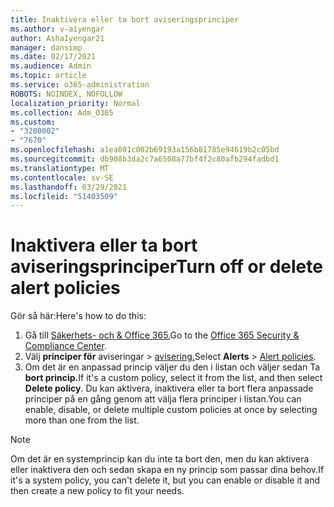 ```yaml
---
title: Inaktivera eller ta bort aviseringsprinciper
ms.author: v-aiyengar
author: AshaIyengar21
manager: dansimp
ms.date: 02/17/2021
ms.audience: Admin
ms.topic: article
ms.service: o365-administration
ROBOTS: NOINDEX, NOFOLLOW
localization_priority: Normal
ms.collection: Adm_O365
ms.custom:
- "3200002"
- "7670"
ms.openlocfilehash: a1ea801c002b69193a156b81785e94619b2c05bd
ms.sourcegitcommit: db908b3da2c7a6508a77bf4f2c80afb294fadbd1
ms.translationtype: MT
ms.contentlocale: sv-SE
ms.lasthandoff: 03/29/2021
ms.locfileid: "51403509"
---
```

# <a name="turn-off-or-delete-alert-policies"></a><span data-ttu-id="40c84-102">Inaktivera eller ta bort aviseringsprinciper</span><span class="sxs-lookup"><span data-stu-id="40c84-102">Turn off or delete alert policies</span></span>

<span data-ttu-id="40c84-103">Gör så här:</span><span class="sxs-lookup"><span data-stu-id="40c84-103">Here's how to do this:</span></span>

1. <span data-ttu-id="40c84-104">Gå till [Säkerhets- och & Office 365.](https://go.microsoft.com/fwlink/p/?linkid=2077143)</span><span class="sxs-lookup"><span data-stu-id="40c84-104">Go to the [Office 365 Security & Compliance Center](https://go.microsoft.com/fwlink/p/?linkid=2077143).</span></span>
1. <span data-ttu-id="40c84-105">Välj **principer för** aviseringar  >  [avisering.](https://go.microsoft.com/fwlink/?linkid=2103208)</span><span class="sxs-lookup"><span data-stu-id="40c84-105">Select **Alerts** > [Alert policies](https://go.microsoft.com/fwlink/?linkid=2103208).</span></span>
1. <span data-ttu-id="40c84-106">Om det är en anpassad princip väljer du den i listan och väljer sedan Ta **bort princip.**</span><span class="sxs-lookup"><span data-stu-id="40c84-106">If it's a custom policy, select it from the list, and then select **Delete policy**.</span></span> <span data-ttu-id="40c84-107">Du kan aktivera, inaktivera eller ta bort flera anpassade principer på en gång genom att välja flera principer i listan.</span><span class="sxs-lookup"><span data-stu-id="40c84-107">You can enable, disable, or delete multiple custom policies at once by selecting more than one from the list.</span></span>

> [!NOTE]
> <span data-ttu-id="40c84-108">Om det är en systemprincip kan du inte ta bort den, men du kan aktivera eller inaktivera den och sedan skapa en ny princip som passar dina behov.</span><span class="sxs-lookup"><span data-stu-id="40c84-108">If it's a system policy, you can't delete it, but you can enable or disable it and then create a new policy to fit your needs.</span></span>
